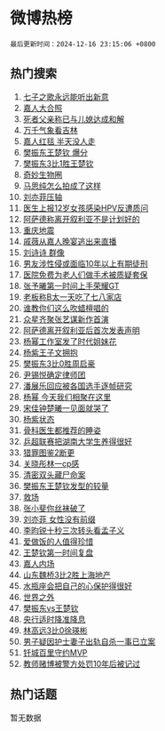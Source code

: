 # 微博热榜

`最后更新时间：2024-12-16 23:15:06 +0800`

## 热门搜索

1. [七子之歌永远能听出新意](https://m.weibo.cn/search?containerid=100103type%3D1%26t%3D10%26q%3D%23%E4%B8%83%E5%AD%90%E4%B9%8B%E6%AD%8C%E6%B0%B8%E8%BF%9C%E8%83%BD%E5%90%AC%E5%87%BA%E6%96%B0%E6%84%8F%23&stream_entry_id=51&isnewpage=1&extparam=seat%3D1%26q%3D%2523%25E4%25B8%2583%25E5%25AD%2590%25E4%25B9%258B%25E6%25AD%258C%25E6%25B0%25B8%25E8%25BF%259C%25E8%2583%25BD%25E5%2590%25AC%25E5%2587%25BA%25E6%2596%25B0%25E6%2584%258F%2523%26dgr%3D0%26stream_entry_id%3D51%26c_type%3D51%26filter_type%3Drealtimehot%26cate%3D10103%26pos%3D0%26display_time%3D1734362105%26pre_seqid%3D17343621050770178910129)
1. [嘉人大合照](https://m.weibo.cn/search?containerid=100103type%3D1%26t%3D10%26q%3D%E5%98%89%E4%BA%BA%E5%A4%A7%E5%90%88%E7%85%A7&stream_entry_id=31&isnewpage=1&extparam=seat%3D1%26stream_entry_id%3D31%26lcate%3D5001%26c_type%3D31%26q%3D%25E5%2598%2589%25E4%25BA%25BA%25E5%25A4%25A7%25E5%2590%2588%25E7%2585%25A7%26dgr%3D0%26realpos%3D1%26band_rank%3D1%26flag%3D1%26filter_type%3Drealtimehot%26cate%3D5001%26pos%3D0%26display_time%3D1734362105%26pre_seqid%3D17343621050770178910129)
1. [死者父亲称已与儿媳达成和解](https://m.weibo.cn/search?containerid=100103type%3D1%26t%3D10%26q%3D%23%E6%AD%BB%E8%80%85%E7%88%B6%E4%BA%B2%E7%A7%B0%E5%B7%B2%E4%B8%8E%E5%84%BF%E5%AA%B3%E8%BE%BE%E6%88%90%E5%92%8C%E8%A7%A3%23&stream_entry_id=31&isnewpage=1&extparam=seat%3D1%26stream_entry_id%3D31%26lcate%3D5001%26c_type%3D31%26q%3D%2523%25E6%25AD%25BB%25E8%2580%2585%25E7%2588%25B6%25E4%25BA%25B2%25E7%25A7%25B0%25E5%25B7%25B2%25E4%25B8%258E%25E5%2584%25BF%25E5%25AA%25B3%25E8%25BE%25BE%25E6%2588%2590%25E5%2592%258C%25E8%25A7%25A3%2523%26dgr%3D0%26realpos%3D2%26band_rank%3D2%26flag%3D2%26filter_type%3Drealtimehot%26cate%3D5001%26pos%3D1%26display_time%3D1734362105%26pre_seqid%3D17343621050770178910129)
1. [万千气象看吉林](https://m.weibo.cn/search?containerid=100103type%3D1%26t%3D10%26q%3D%23%E4%B8%87%E5%8D%83%E6%B0%94%E8%B1%A1%E7%9C%8B%E5%90%89%E6%9E%97%23&stream_entry_id=31&isnewpage=1&extparam=seat%3D1%26stream_entry_id%3D31%26lcate%3D5001%26c_type%3D31%26q%3D%2523%25E4%25B8%2587%25E5%258D%2583%25E6%25B0%2594%25E8%25B1%25A1%25E7%259C%258B%25E5%2590%2589%25E6%259E%2597%2523%26dgr%3D0%26realpos%3D3%26band_rank%3D3%26flag%3D0%26filter_type%3Drealtimehot%26cate%3D5001%26pos%3D2%26display_time%3D1734362105%26pre_seqid%3D17343621050770178910129)
1. [嘉人红毯 半天没人走](https://m.weibo.cn/search?containerid=100103type%3D1%26t%3D10%26q%3D%E5%98%89%E4%BA%BA%E7%BA%A2%E6%AF%AF+%E5%8D%8A%E5%A4%A9%E6%B2%A1%E4%BA%BA%E8%B5%B0&stream_entry_id=31&isnewpage=1&extparam=seat%3D1%26stream_entry_id%3D31%26lcate%3D5001%26c_type%3D31%26q%3D%25E5%2598%2589%25E4%25BA%25BA%25E7%25BA%25A2%25E6%25AF%25AF%2520%25E5%258D%258A%25E5%25A4%25A9%25E6%25B2%25A1%25E4%25BA%25BA%25E8%25B5%25B0%26dgr%3D0%26realpos%3D4%26band_rank%3D4%26flag%3D2%26filter_type%3Drealtimehot%26cate%3D5001%26pos%3D3%26display_time%3D1734362105%26pre_seqid%3D17343621050770178910129)
1. [樊振东王楚钦 爆分](https://m.weibo.cn/search?containerid=100103type%3D1%26t%3D10%26q%3D%E6%A8%8A%E6%8C%AF%E4%B8%9C%E7%8E%8B%E6%A5%9A%E9%92%A6+%E7%88%86%E5%88%86&stream_entry_id=31&isnewpage=1&extparam=seat%3D1%26stream_entry_id%3D31%26lcate%3D5001%26c_type%3D31%26q%3D%25E6%25A8%258A%25E6%258C%25AF%25E4%25B8%259C%25E7%258E%258B%25E6%25A5%259A%25E9%2592%25A6%2520%25E7%2588%2586%25E5%2588%2586%26dgr%3D0%26realpos%3D5%26band_rank%3D5%26flag%3D0%26filter_type%3Drealtimehot%26cate%3D5001%26pos%3D4%26display_time%3D1734362105%26pre_seqid%3D17343621050770178910129)
1. [樊振东3比1胜王楚钦](https://m.weibo.cn/search?containerid=100103type%3D1%26t%3D10%26q%3D%23%E6%A8%8A%E6%8C%AF%E4%B8%9C3%E6%AF%941%E8%83%9C%E7%8E%8B%E6%A5%9A%E9%92%A6%23&stream_entry_id=31&isnewpage=1&extparam=seat%3D1%26stream_entry_id%3D31%26lcate%3D5001%26c_type%3D31%26q%3D%2523%25E6%25A8%258A%25E6%258C%25AF%25E4%25B8%259C3%25E6%25AF%25941%25E8%2583%259C%25E7%258E%258B%25E6%25A5%259A%25E9%2592%25A6%2523%26dgr%3D0%26realpos%3D6%26band_rank%3D6%26flag%3D0%26filter_type%3Drealtimehot%26cate%3D5001%26pos%3D5%26display_time%3D1734362105%26pre_seqid%3D17343621050770178910129)
1. [奇妙生物圈](https://m.weibo.cn/search?containerid=100103type%3D1%26t%3D10%26q%3D%23%E5%A5%87%E5%A6%99%E7%94%9F%E7%89%A9%E5%9C%88%23&stream_entry_id=31&isnewpage=1&extparam=seat%3D1%26stream_entry_id%3D31%26lcate%3D5001%26is_ad_pos%3D1%26q%3D%2523%25E5%25A5%2587%25E5%25A6%2599%25E7%2594%259F%25E7%2589%25A9%25E5%259C%2588%2523%26dgr%3D0%26c_type%3D31%26band_rank%3D7%26filter_type%3Drealtimehot%26adid%3D268602%26cate%3D5001%26pos%3D6%26display_time%3D1734362105%26pre_seqid%3D17343621050770178910129)
1. [马思纯怎么拍成了这样](https://m.weibo.cn/search?containerid=100103type%3D1%26t%3D10%26q%3D%E9%A9%AC%E6%80%9D%E7%BA%AF%E6%80%8E%E4%B9%88%E6%8B%8D%E6%88%90%E4%BA%86%E8%BF%99%E6%A0%B7&stream_entry_id=31&isnewpage=1&extparam=seat%3D1%26stream_entry_id%3D31%26lcate%3D5001%26c_type%3D31%26q%3D%25E9%25A9%25AC%25E6%2580%259D%25E7%25BA%25AF%25E6%2580%258E%25E4%25B9%2588%25E6%258B%258D%25E6%2588%2590%25E4%25BA%2586%25E8%25BF%2599%25E6%25A0%25B7%26dgr%3D0%26realpos%3D7%26band_rank%3D7%26flag%3D2%26filter_type%3Drealtimehot%26cate%3D5001%26pos%3D7%26display_time%3D1734362105%26pre_seqid%3D17343621050770178910129)
1. [刘亦菲压轴](https://m.weibo.cn/search?containerid=100103type%3D1%26t%3D10%26q%3D%E5%88%98%E4%BA%A6%E8%8F%B2%E5%8E%8B%E8%BD%B4&stream_entry_id=31&isnewpage=1&extparam=seat%3D1%26stream_entry_id%3D31%26lcate%3D5001%26c_type%3D31%26q%3D%25E5%2588%2598%25E4%25BA%25A6%25E8%258F%25B2%25E5%258E%258B%25E8%25BD%25B4%26dgr%3D0%26realpos%3D8%26band_rank%3D8%26flag%3D2%26filter_type%3Drealtimehot%26cate%3D5001%26pos%3D8%26display_time%3D1734362105%26pre_seqid%3D17343621050770178910129)
1. [医生上报12岁女孩感染HPV反遭质问](https://m.weibo.cn/search?containerid=100103type%3D1%26t%3D10%26q%3D%23%E5%8C%BB%E7%94%9F%E4%B8%8A%E6%8A%A512%E5%B2%81%E5%A5%B3%E5%AD%A9%E6%84%9F%E6%9F%93HPV%E5%8F%8D%E9%81%AD%E8%B4%A8%E9%97%AE%23&stream_entry_id=31&isnewpage=1&extparam=seat%3D1%26stream_entry_id%3D31%26lcate%3D5001%26c_type%3D31%26q%3D%2523%25E5%258C%25BB%25E7%2594%259F%25E4%25B8%258A%25E6%258A%25A512%25E5%25B2%2581%25E5%25A5%25B3%25E5%25AD%25A9%25E6%2584%259F%25E6%259F%2593HPV%25E5%258F%258D%25E9%2581%25AD%25E8%25B4%25A8%25E9%2597%25AE%2523%26dgr%3D0%26realpos%3D9%26band_rank%3D9%26flag%3D1%26filter_type%3Drealtimehot%26cate%3D5001%26pos%3D9%26display_time%3D1734362105%26pre_seqid%3D17343621050770178910129)
1. [阿萨德称离开叙利亚不是计划好的](https://m.weibo.cn/search?containerid=100103type%3D1%26t%3D10%26q%3D%23%E9%98%BF%E8%90%A8%E5%BE%B7%E7%A7%B0%E7%A6%BB%E5%BC%80%E5%8F%99%E5%88%A9%E4%BA%9A%E4%B8%8D%E6%98%AF%E8%AE%A1%E5%88%92%E5%A5%BD%E7%9A%84%23&stream_entry_id=31&isnewpage=1&extparam=seat%3D1%26stream_entry_id%3D31%26lcate%3D5001%26c_type%3D31%26q%3D%2523%25E9%2598%25BF%25E8%2590%25A8%25E5%25BE%25B7%25E7%25A7%25B0%25E7%25A6%25BB%25E5%25BC%2580%25E5%258F%2599%25E5%2588%25A9%25E4%25BA%259A%25E4%25B8%258D%25E6%2598%25AF%25E8%25AE%25A1%25E5%2588%2592%25E5%25A5%25BD%25E7%259A%2584%2523%26dgr%3D0%26realpos%3D10%26band_rank%3D10%26flag%3D1%26filter_type%3Drealtimehot%26cate%3D5001%26pos%3D10%26display_time%3D1734362105%26pre_seqid%3D17343621050770178910129)
1. [重庆地震](https://m.weibo.cn/search?containerid=100103type%3D1%26t%3D10%26q%3D%E9%87%8D%E5%BA%86%E5%9C%B0%E9%9C%87&stream_entry_id=31&isnewpage=1&extparam=seat%3D1%26stream_entry_id%3D31%26lcate%3D5001%26c_type%3D31%26q%3D%25E9%2587%258D%25E5%25BA%2586%25E5%259C%25B0%25E9%259C%2587%26dgr%3D0%26realpos%3D11%26band_rank%3D11%26flag%3D1%26filter_type%3Drealtimehot%26cate%3D5001%26pos%3D11%26display_time%3D1734362105%26pre_seqid%3D17343621050770178910129)
1. [戚薇从嘉人晚宴逃出来直播](https://m.weibo.cn/search?containerid=100103type%3D1%26t%3D10%26q%3D%E6%88%9A%E8%96%87%E4%BB%8E%E5%98%89%E4%BA%BA%E6%99%9A%E5%AE%B4%E9%80%83%E5%87%BA%E6%9D%A5%E7%9B%B4%E6%92%AD&stream_entry_id=31&isnewpage=1&extparam=seat%3D1%26stream_entry_id%3D31%26lcate%3D5001%26c_type%3D31%26q%3D%25E6%2588%259A%25E8%2596%2587%25E4%25BB%258E%25E5%2598%2589%25E4%25BA%25BA%25E6%2599%259A%25E5%25AE%25B4%25E9%2580%2583%25E5%2587%25BA%25E6%259D%25A5%25E7%259B%25B4%25E6%2592%25AD%26dgr%3D0%26realpos%3D12%26band_rank%3D12%26flag%3D1%26filter_type%3Drealtimehot%26cate%3D5001%26pos%3D12%26display_time%3D1734362105%26pre_seqid%3D17343621050770178910129)
1. [刘诗诗 群像](https://m.weibo.cn/search?containerid=100103type%3D1%26t%3D10%26q%3D%E5%88%98%E8%AF%97%E8%AF%97+%E7%BE%A4%E5%83%8F&stream_entry_id=31&isnewpage=1&extparam=seat%3D1%26stream_entry_id%3D31%26lcate%3D5001%26c_type%3D31%26q%3D%25E5%2588%2598%25E8%25AF%2597%25E8%25AF%2597%2520%25E7%25BE%25A4%25E5%2583%258F%26dgr%3D0%26realpos%3D13%26band_rank%3D13%26flag%3D0%26filter_type%3Drealtimehot%26cate%3D5001%26pos%3D13%26display_time%3D1734362105%26pre_seqid%3D17343621050770178910129)
1. [男友涉性侵或面临10年以上有期徒刑](https://m.weibo.cn/search?containerid=100103type%3D1%26t%3D10%26q%3D%23%E7%94%B7%E5%8F%8B%E6%B6%89%E6%80%A7%E4%BE%B5%E6%88%96%E9%9D%A2%E4%B8%B410%E5%B9%B4%E4%BB%A5%E4%B8%8A%E6%9C%89%E6%9C%9F%E5%BE%92%E5%88%91%23&stream_entry_id=31&isnewpage=1&extparam=seat%3D1%26stream_entry_id%3D31%26lcate%3D5001%26c_type%3D31%26q%3D%2523%25E7%2594%25B7%25E5%258F%258B%25E6%25B6%2589%25E6%2580%25A7%25E4%25BE%25B5%25E6%2588%2596%25E9%259D%25A2%25E4%25B8%25B410%25E5%25B9%25B4%25E4%25BB%25A5%25E4%25B8%258A%25E6%259C%2589%25E6%259C%259F%25E5%25BE%2592%25E5%2588%2591%2523%26dgr%3D0%26realpos%3D14%26band_rank%3D14%26flag%3D1%26filter_type%3Drealtimehot%26cate%3D5001%26pos%3D14%26display_time%3D1734362105%26pre_seqid%3D17343621050770178910129)
1. [医院免费为老人们做手术被质疑套保](https://m.weibo.cn/search?containerid=100103type%3D1%26t%3D10%26q%3D%23%E5%8C%BB%E9%99%A2%E5%85%8D%E8%B4%B9%E4%B8%BA%E8%80%81%E4%BA%BA%E4%BB%AC%E5%81%9A%E6%89%8B%E6%9C%AF%E8%A2%AB%E8%B4%A8%E7%96%91%E5%A5%97%E4%BF%9D%23&stream_entry_id=31&isnewpage=1&extparam=seat%3D1%26stream_entry_id%3D31%26lcate%3D5001%26c_type%3D31%26q%3D%2523%25E5%258C%25BB%25E9%2599%25A2%25E5%2585%258D%25E8%25B4%25B9%25E4%25B8%25BA%25E8%2580%2581%25E4%25BA%25BA%25E4%25BB%25AC%25E5%2581%259A%25E6%2589%258B%25E6%259C%25AF%25E8%25A2%25AB%25E8%25B4%25A8%25E7%2596%2591%25E5%25A5%2597%25E4%25BF%259D%2523%26dgr%3D0%26realpos%3D15%26band_rank%3D15%26flag%3D1%26filter_type%3Drealtimehot%26cate%3D5001%26pos%3D15%26display_time%3D1734362105%26pre_seqid%3D17343621050770178910129)
1. [张予曦第一时间上手荣耀GT](https://m.weibo.cn/search?containerid=100103type%3D1%26t%3D10%26q%3D%23%E5%BC%A0%E4%BA%88%E6%9B%A6%E7%AC%AC%E4%B8%80%E6%97%B6%E9%97%B4%E4%B8%8A%E6%89%8B%E8%8D%A3%E8%80%80GT%23&stream_entry_id=31&isnewpage=1&extparam=seat%3D1%26stream_entry_id%3D31%26lcate%3D5001%26adid%3D268268%26band_rank%3D16%26q%3D%2523%25E5%25BC%25A0%25E4%25BA%2588%25E6%259B%25A6%25E7%25AC%25AC%25E4%25B8%2580%25E6%2597%25B6%25E9%2597%25B4%25E4%25B8%258A%25E6%2589%258B%25E8%258D%25A3%25E8%2580%2580GT%2523%26dgr%3D0%26c_type%3D31%26flag%3D0%26realpos%3D16%26filter_type%3Drealtimehot%26cate%3D5001%26pos%3D16%26display_time%3D1734362105%26pre_seqid%3D17343621050770178910129)
1. [老板称B太一天吃了七八家店](https://m.weibo.cn/search?containerid=100103type%3D1%26t%3D10%26q%3D%23%E8%80%81%E6%9D%BF%E7%A7%B0B%E5%A4%AA%E4%B8%80%E5%A4%A9%E5%90%83%E4%BA%86%E4%B8%83%E5%85%AB%E5%AE%B6%E5%BA%97%23&stream_entry_id=31&isnewpage=1&extparam=seat%3D1%26stream_entry_id%3D31%26lcate%3D5001%26c_type%3D31%26q%3D%2523%25E8%2580%2581%25E6%259D%25BF%25E7%25A7%25B0B%25E5%25A4%25AA%25E4%25B8%2580%25E5%25A4%25A9%25E5%2590%2583%25E4%25BA%2586%25E4%25B8%2583%25E5%2585%25AB%25E5%25AE%25B6%25E5%25BA%2597%2523%26dgr%3D0%26realpos%3D17%26band_rank%3D17%26flag%3D2%26filter_type%3Drealtimehot%26cate%3D5001%26pos%3D17%26display_time%3D1734362105%26pre_seqid%3D17343621050770178910129)
1. [谁教你们这么吹蜡檀唱的](https://m.weibo.cn/search?containerid=100103type%3D1%26t%3D10%26q%3D%E8%B0%81%E6%95%99%E4%BD%A0%E4%BB%AC%E8%BF%99%E4%B9%88%E5%90%B9%E8%9C%A1%E6%AA%80%E5%94%B1%E7%9A%84&stream_entry_id=31&isnewpage=1&extparam=seat%3D1%26stream_entry_id%3D31%26lcate%3D5001%26c_type%3D31%26q%3D%25E8%25B0%2581%25E6%2595%2599%25E4%25BD%25A0%25E4%25BB%25AC%25E8%25BF%2599%25E4%25B9%2588%25E5%2590%25B9%25E8%259C%25A1%25E6%25AA%2580%25E5%2594%25B1%25E7%259A%2584%26dgr%3D0%26realpos%3D18%26band_rank%3D18%26flag%3D1%26filter_type%3Drealtimehot%26cate%3D5001%26pos%3D18%26display_time%3D1734362105%26pre_seqid%3D17343621050770178910129)
1. [众星齐聚张艺谋新作首演](https://m.weibo.cn/search?containerid=100103type%3D1%26t%3D10%26q%3D%23%E4%BC%97%E6%98%9F%E9%BD%90%E8%81%9A%E5%BC%A0%E8%89%BA%E8%B0%8B%E6%96%B0%E4%BD%9C%E9%A6%96%E6%BC%94%23&stream_entry_id=31&isnewpage=1&extparam=seat%3D1%26stream_entry_id%3D31%26lcate%3D5001%26adid%3D268203%26band_rank%3D19%26q%3D%2523%25E4%25BC%2597%25E6%2598%259F%25E9%25BD%2590%25E8%2581%259A%25E5%25BC%25A0%25E8%2589%25BA%25E8%25B0%258B%25E6%2596%25B0%25E4%25BD%259C%25E9%25A6%2596%25E6%25BC%2594%2523%26dgr%3D0%26c_type%3D31%26flag%3D0%26realpos%3D19%26filter_type%3Drealtimehot%26cate%3D5001%26pos%3D19%26display_time%3D1734362105%26pre_seqid%3D17343621050770178910129)
1. [阿萨德离开叙利亚后首次发表声明](https://m.weibo.cn/search?containerid=100103type%3D1%26t%3D10%26q%3D%23%E9%98%BF%E8%90%A8%E5%BE%B7%E7%A6%BB%E5%BC%80%E5%8F%99%E5%88%A9%E4%BA%9A%E5%90%8E%E9%A6%96%E6%AC%A1%E5%8F%91%E8%A1%A8%E5%A3%B0%E6%98%8E%23&stream_entry_id=31&isnewpage=1&extparam=seat%3D1%26stream_entry_id%3D31%26lcate%3D5001%26c_type%3D31%26q%3D%2523%25E9%2598%25BF%25E8%2590%25A8%25E5%25BE%25B7%25E7%25A6%25BB%25E5%25BC%2580%25E5%258F%2599%25E5%2588%25A9%25E4%25BA%259A%25E5%2590%258E%25E9%25A6%2596%25E6%25AC%25A1%25E5%258F%2591%25E8%25A1%25A8%25E5%25A3%25B0%25E6%2598%258E%2523%26dgr%3D0%26realpos%3D20%26band_rank%3D20%26flag%3D0%26filter_type%3Drealtimehot%26cate%3D5001%26pos%3D20%26display_time%3D1734362105%26pre_seqid%3D17343621050770178910129)
1. [杨幂工作室发了时代姐妹花](https://m.weibo.cn/search?containerid=100103type%3D1%26t%3D10%26q%3D%E6%9D%A8%E5%B9%82%E5%B7%A5%E4%BD%9C%E5%AE%A4%E5%8F%91%E4%BA%86%E6%97%B6%E4%BB%A3%E5%A7%90%E5%A6%B9%E8%8A%B1&stream_entry_id=31&isnewpage=1&extparam=seat%3D1%26stream_entry_id%3D31%26lcate%3D5001%26c_type%3D31%26q%3D%25E6%259D%25A8%25E5%25B9%2582%25E5%25B7%25A5%25E4%25BD%259C%25E5%25AE%25A4%25E5%258F%2591%25E4%25BA%2586%25E6%2597%25B6%25E4%25BB%25A3%25E5%25A7%2590%25E5%25A6%25B9%25E8%258A%25B1%26dgr%3D0%26realpos%3D21%26band_rank%3D21%26flag%3D1%26filter_type%3Drealtimehot%26cate%3D5001%26pos%3D21%26display_time%3D1734362105%26pre_seqid%3D17343621050770178910129)
1. [杨紫王子文拥抱](https://m.weibo.cn/search?containerid=100103type%3D1%26t%3D10%26q%3D%23%E6%9D%A8%E7%B4%AB%E7%8E%8B%E5%AD%90%E6%96%87%E6%8B%A5%E6%8A%B1%23&stream_entry_id=31&isnewpage=1&extparam=seat%3D1%26stream_entry_id%3D31%26lcate%3D5001%26c_type%3D31%26q%3D%2523%25E6%259D%25A8%25E7%25B4%25AB%25E7%258E%258B%25E5%25AD%2590%25E6%2596%2587%25E6%258B%25A5%25E6%258A%25B1%2523%26dgr%3D0%26realpos%3D22%26band_rank%3D22%26flag%3D1%26filter_type%3Drealtimehot%26cate%3D5001%26pos%3D22%26display_time%3D1734362105%26pre_seqid%3D17343621050770178910129)
1. [樊振东3比0胜周启豪](https://m.weibo.cn/search?containerid=100103type%3D1%26t%3D10%26q%3D%23%E6%A8%8A%E6%8C%AF%E4%B8%9C3%E6%AF%940%E8%83%9C%E5%91%A8%E5%90%AF%E8%B1%AA%23&stream_entry_id=31&isnewpage=1&extparam=seat%3D1%26stream_entry_id%3D31%26lcate%3D5001%26c_type%3D31%26q%3D%2523%25E6%25A8%258A%25E6%258C%25AF%25E4%25B8%259C3%25E6%25AF%25940%25E8%2583%259C%25E5%2591%25A8%25E5%2590%25AF%25E8%25B1%25AA%2523%26dgr%3D0%26realpos%3D23%26band_rank%3D23%26flag%3D0%26filter_type%3Drealtimehot%26cate%3D5001%26pos%3D23%26display_time%3D1734362105%26pre_seqid%3D17343621050770178910129)
1. [尹锡悦确定律师团](https://m.weibo.cn/search?containerid=100103type%3D1%26t%3D10%26q%3D%23%E5%B0%B9%E9%94%A1%E6%82%A6%E7%A1%AE%E5%AE%9A%E5%BE%8B%E5%B8%88%E5%9B%A2%23&stream_entry_id=31&isnewpage=1&extparam=seat%3D1%26stream_entry_id%3D31%26lcate%3D5001%26c_type%3D31%26q%3D%2523%25E5%25B0%25B9%25E9%2594%25A1%25E6%2582%25A6%25E7%25A1%25AE%25E5%25AE%259A%25E5%25BE%258B%25E5%25B8%2588%25E5%259B%25A2%2523%26dgr%3D0%26realpos%3D24%26band_rank%3D24%26flag%3D0%26filter_type%3Drealtimehot%26cate%3D5001%26pos%3D24%26display_time%3D1734362105%26pre_seqid%3D17343621050770178910129)
1. [潘展乐回应被各国选手逐帧研究](https://m.weibo.cn/search?containerid=100103type%3D1%26t%3D10%26q%3D%23%E6%BD%98%E5%B1%95%E4%B9%90%E5%9B%9E%E5%BA%94%E8%A2%AB%E5%90%84%E5%9B%BD%E9%80%89%E6%89%8B%E9%80%90%E5%B8%A7%E7%A0%94%E7%A9%B6%23&stream_entry_id=31&isnewpage=1&extparam=seat%3D1%26stream_entry_id%3D31%26lcate%3D5001%26c_type%3D31%26q%3D%2523%25E6%25BD%2598%25E5%25B1%2595%25E4%25B9%2590%25E5%259B%259E%25E5%25BA%2594%25E8%25A2%25AB%25E5%2590%2584%25E5%259B%25BD%25E9%2580%2589%25E6%2589%258B%25E9%2580%2590%25E5%25B8%25A7%25E7%25A0%2594%25E7%25A9%25B6%2523%26dgr%3D0%26realpos%3D25%26band_rank%3D25%26flag%3D1%26filter_type%3Drealtimehot%26cate%3D5001%26pos%3D25%26display_time%3D1734362105%26pre_seqid%3D17343621050770178910129)
1. [杨幂 今天我们相聚在这里](https://m.weibo.cn/search?containerid=100103type%3D1%26t%3D10%26q%3D%E6%9D%A8%E5%B9%82+%E4%BB%8A%E5%A4%A9%E6%88%91%E4%BB%AC%E7%9B%B8%E8%81%9A%E5%9C%A8%E8%BF%99%E9%87%8C&stream_entry_id=31&isnewpage=1&extparam=seat%3D1%26stream_entry_id%3D31%26lcate%3D5001%26c_type%3D31%26q%3D%25E6%259D%25A8%25E5%25B9%2582%2520%25E4%25BB%258A%25E5%25A4%25A9%25E6%2588%2591%25E4%25BB%25AC%25E7%259B%25B8%25E8%2581%259A%25E5%259C%25A8%25E8%25BF%2599%25E9%2587%258C%26dgr%3D0%26realpos%3D26%26band_rank%3D26%26flag%3D0%26filter_type%3Drealtimehot%26cate%3D5001%26pos%3D26%26display_time%3D1734362105%26pre_seqid%3D17343621050770178910129)
1. [宋佳钟楚曦一见面就哭了](https://m.weibo.cn/search?containerid=100103type%3D1%26t%3D10%26q%3D%23%E5%AE%8B%E4%BD%B3%E9%92%9F%E6%A5%9A%E6%9B%A6%E4%B8%80%E8%A7%81%E9%9D%A2%E5%B0%B1%E5%93%AD%E4%BA%86%23&stream_entry_id=31&isnewpage=1&extparam=seat%3D1%26stream_entry_id%3D31%26lcate%3D5001%26c_type%3D31%26q%3D%2523%25E5%25AE%258B%25E4%25BD%25B3%25E9%2592%259F%25E6%25A5%259A%25E6%259B%25A6%25E4%25B8%2580%25E8%25A7%2581%25E9%259D%25A2%25E5%25B0%25B1%25E5%2593%25AD%25E4%25BA%2586%2523%26dgr%3D0%26realpos%3D27%26band_rank%3D27%26flag%3D1%26filter_type%3Drealtimehot%26cate%3D5001%26pos%3D27%26display_time%3D1734362105%26pre_seqid%3D17343621050770178910129)
1. [杨紫状态](https://m.weibo.cn/search?containerid=100103type%3D1%26t%3D10%26q%3D%E6%9D%A8%E7%B4%AB%E7%8A%B6%E6%80%81&stream_entry_id=31&isnewpage=1&extparam=seat%3D1%26stream_entry_id%3D31%26lcate%3D5001%26c_type%3D31%26q%3D%25E6%259D%25A8%25E7%25B4%25AB%25E7%258A%25B6%25E6%2580%2581%26dgr%3D0%26realpos%3D28%26band_rank%3D28%26flag%3D0%26filter_type%3Drealtimehot%26cate%3D5001%26pos%3D28%26display_time%3D1734362105%26pre_seqid%3D17343621050770178910129)
1. [骨科医生都推荐的睡姿](https://m.weibo.cn/search?containerid=100103type%3D1%26t%3D10%26q%3D%23%E9%AA%A8%E7%A7%91%E5%8C%BB%E7%94%9F%E9%83%BD%E6%8E%A8%E8%8D%90%E7%9A%84%E7%9D%A1%E5%A7%BF%23&stream_entry_id=31&isnewpage=1&extparam=seat%3D1%26stream_entry_id%3D31%26lcate%3D5001%26c_type%3D31%26q%3D%2523%25E9%25AA%25A8%25E7%25A7%2591%25E5%258C%25BB%25E7%2594%259F%25E9%2583%25BD%25E6%258E%25A8%25E8%258D%2590%25E7%259A%2584%25E7%259D%25A1%25E5%25A7%25BF%2523%26dgr%3D0%26realpos%3D29%26band_rank%3D29%26flag%3D0%26filter_type%3Drealtimehot%26cate%3D5001%26pos%3D29%26display_time%3D1734362105%26pre_seqid%3D17343621050770178910129)
1. [乒超联赛把湖南大学生养得很好](https://m.weibo.cn/search?containerid=100103type%3D1%26t%3D10%26q%3D%E4%B9%92%E8%B6%85%E8%81%94%E8%B5%9B%E6%8A%8A%E6%B9%96%E5%8D%97%E5%A4%A7%E5%AD%A6%E7%94%9F%E5%85%BB%E5%BE%97%E5%BE%88%E5%A5%BD&stream_entry_id=31&isnewpage=1&extparam=seat%3D1%26stream_entry_id%3D31%26lcate%3D5001%26c_type%3D31%26q%3D%25E4%25B9%2592%25E8%25B6%2585%25E8%2581%2594%25E8%25B5%259B%25E6%258A%258A%25E6%25B9%2596%25E5%258D%2597%25E5%25A4%25A7%25E5%25AD%25A6%25E7%2594%259F%25E5%2585%25BB%25E5%25BE%2597%25E5%25BE%2588%25E5%25A5%25BD%26dgr%3D0%26realpos%3D30%26band_rank%3D30%26flag%3D1%26filter_type%3Drealtimehot%26cate%3D5001%26pos%3D30%26display_time%3D1734362105%26pre_seqid%3D17343621050770178910129)
1. [猎罪图鉴2断更](https://m.weibo.cn/search?containerid=100103type%3D1%26t%3D10%26q%3D%23%E7%8C%8E%E7%BD%AA%E5%9B%BE%E9%89%B42%E6%96%AD%E6%9B%B4%23&stream_entry_id=31&isnewpage=1&extparam=seat%3D1%26stream_entry_id%3D31%26lcate%3D5001%26c_type%3D31%26q%3D%2523%25E7%258C%258E%25E7%25BD%25AA%25E5%259B%25BE%25E9%2589%25B42%25E6%2596%25AD%25E6%259B%25B4%2523%26dgr%3D0%26realpos%3D31%26band_rank%3D31%26flag%3D0%26filter_type%3Drealtimehot%26cate%3D5001%26pos%3D31%26display_time%3D1734362105%26pre_seqid%3D17343621050770178910129)
1. [关晓彤林一cp感](https://m.weibo.cn/search?containerid=100103type%3D1%26t%3D10%26q%3D%E5%85%B3%E6%99%93%E5%BD%A4%E6%9E%97%E4%B8%80cp%E6%84%9F&stream_entry_id=31&isnewpage=1&extparam=seat%3D1%26stream_entry_id%3D31%26lcate%3D5001%26c_type%3D31%26q%3D%25E5%2585%25B3%25E6%2599%2593%25E5%25BD%25A4%25E6%259E%2597%25E4%25B8%2580cp%25E6%2584%259F%26dgr%3D0%26realpos%3D32%26band_rank%3D32%26flag%3D1%26filter_type%3Drealtimehot%26cate%3D5001%26pos%3D32%26display_time%3D1734362105%26pre_seqid%3D17343621050770178910129)
1. [清密双头藏尸命案](https://m.weibo.cn/search?containerid=100103type%3D1%26t%3D10%26q%3D%E6%B8%85%E5%AF%86%E5%8F%8C%E5%A4%B4%E8%97%8F%E5%B0%B8%E5%91%BD%E6%A1%88&stream_entry_id=31&isnewpage=1&extparam=seat%3D1%26stream_entry_id%3D31%26lcate%3D5001%26c_type%3D31%26q%3D%25E6%25B8%2585%25E5%25AF%2586%25E5%258F%258C%25E5%25A4%25B4%25E8%2597%258F%25E5%25B0%25B8%25E5%2591%25BD%25E6%25A1%2588%26dgr%3D0%26realpos%3D33%26band_rank%3D33%26flag%3D1%26filter_type%3Drealtimehot%26cate%3D5001%26pos%3D33%26display_time%3D1734362105%26pre_seqid%3D17343621050770178910129)
1. [樊振东王楚钦发型的较量](https://m.weibo.cn/search?containerid=100103type%3D1%26t%3D10%26q%3D%E6%A8%8A%E6%8C%AF%E4%B8%9C%E7%8E%8B%E6%A5%9A%E9%92%A6%E5%8F%91%E5%9E%8B%E7%9A%84%E8%BE%83%E9%87%8F&stream_entry_id=31&isnewpage=1&extparam=seat%3D1%26stream_entry_id%3D31%26lcate%3D5001%26c_type%3D31%26q%3D%25E6%25A8%258A%25E6%258C%25AF%25E4%25B8%259C%25E7%258E%258B%25E6%25A5%259A%25E9%2592%25A6%25E5%258F%2591%25E5%259E%258B%25E7%259A%2584%25E8%25BE%2583%25E9%2587%258F%26dgr%3D0%26realpos%3D34%26band_rank%3D34%26flag%3D1%26filter_type%3Drealtimehot%26cate%3D5001%26pos%3D34%26display_time%3D1734362105%26pre_seqid%3D17343621050770178910129)
1. [救场](https://m.weibo.cn/search?containerid=100103type%3D1%26t%3D10%26q%3D%E6%95%91%E5%9C%BA&stream_entry_id=31&isnewpage=1&extparam=seat%3D1%26stream_entry_id%3D31%26lcate%3D5001%26c_type%3D31%26q%3D%25E6%2595%2591%25E5%259C%25BA%26dgr%3D0%26realpos%3D35%26band_rank%3D35%26flag%3D1%26filter_type%3Drealtimehot%26cate%3D5001%26pos%3D35%26display_time%3D1734362105%26pre_seqid%3D17343621050770178910129)
1. [张小斐你丝袜破了](https://m.weibo.cn/search?containerid=100103type%3D1%26t%3D10%26q%3D%23%E5%BC%A0%E5%B0%8F%E6%96%90%E4%BD%A0%E4%B8%9D%E8%A2%9C%E7%A0%B4%E4%BA%86%23&stream_entry_id=31&isnewpage=1&extparam=seat%3D1%26stream_entry_id%3D31%26lcate%3D5001%26c_type%3D31%26q%3D%2523%25E5%25BC%25A0%25E5%25B0%258F%25E6%2596%2590%25E4%25BD%25A0%25E4%25B8%259D%25E8%25A2%259C%25E7%25A0%25B4%25E4%25BA%2586%2523%26dgr%3D0%26realpos%3D36%26band_rank%3D36%26flag%3D0%26filter_type%3Drealtimehot%26cate%3D5001%26pos%3D36%26display_time%3D1734362105%26pre_seqid%3D17343621050770178910129)
1. [刘亦菲 女性没有前缀](https://m.weibo.cn/search?containerid=100103type%3D1%26t%3D10%26q%3D%E5%88%98%E4%BA%A6%E8%8F%B2+%E5%A5%B3%E6%80%A7%E6%B2%A1%E6%9C%89%E5%89%8D%E7%BC%80&stream_entry_id=31&isnewpage=1&extparam=seat%3D1%26stream_entry_id%3D31%26lcate%3D5001%26c_type%3D31%26q%3D%25E5%2588%2598%25E4%25BA%25A6%25E8%258F%25B2%2520%25E5%25A5%25B3%25E6%2580%25A7%25E6%25B2%25A1%25E6%259C%2589%25E5%2589%258D%25E7%25BC%2580%26dgr%3D0%26realpos%3D37%26band_rank%3D37%26flag%3D0%26filter_type%3Drealtimehot%26cate%3D5001%26pos%3D37%26display_time%3D1734362105%26pre_seqid%3D17343621050770178910129)
1. [李昀锐十秒三次转头看孟子义](https://m.weibo.cn/search?containerid=100103type%3D1%26t%3D10%26q%3D%23%E6%9D%8E%E6%98%80%E9%94%90%E5%8D%81%E7%A7%92%E4%B8%89%E6%AC%A1%E8%BD%AC%E5%A4%B4%E7%9C%8B%E5%AD%9F%E5%AD%90%E4%B9%89%23&stream_entry_id=31&isnewpage=1&extparam=seat%3D1%26stream_entry_id%3D31%26lcate%3D5001%26c_type%3D31%26q%3D%2523%25E6%259D%258E%25E6%2598%2580%25E9%2594%2590%25E5%258D%2581%25E7%25A7%2592%25E4%25B8%2589%25E6%25AC%25A1%25E8%25BD%25AC%25E5%25A4%25B4%25E7%259C%258B%25E5%25AD%259F%25E5%25AD%2590%25E4%25B9%2589%2523%26dgr%3D0%26realpos%3D38%26band_rank%3D38%26flag%3D0%26filter_type%3Drealtimehot%26cate%3D5001%26pos%3D38%26display_time%3D1734362105%26pre_seqid%3D17343621050770178910129)
1. [爱做饭的人值得珍惜](https://m.weibo.cn/search?containerid=100103type%3D1%26t%3D10%26q%3D%23%E7%88%B1%E5%81%9A%E9%A5%AD%E7%9A%84%E4%BA%BA%E5%80%BC%E5%BE%97%E7%8F%8D%E6%83%9C%23&stream_entry_id=31&isnewpage=1&extparam=seat%3D1%26stream_entry_id%3D31%26lcate%3D5001%26c_type%3D31%26q%3D%2523%25E7%2588%25B1%25E5%2581%259A%25E9%25A5%25AD%25E7%259A%2584%25E4%25BA%25BA%25E5%2580%25BC%25E5%25BE%2597%25E7%258F%258D%25E6%2583%259C%2523%26dgr%3D0%26realpos%3D39%26band_rank%3D39%26flag%3D1%26filter_type%3Drealtimehot%26cate%3D5001%26pos%3D39%26display_time%3D1734362105%26pre_seqid%3D17343621050770178910129)
1. [王楚钦第一时间复盘](https://m.weibo.cn/search?containerid=100103type%3D1%26t%3D10%26q%3D%E7%8E%8B%E6%A5%9A%E9%92%A6%E7%AC%AC%E4%B8%80%E6%97%B6%E9%97%B4%E5%A4%8D%E7%9B%98&stream_entry_id=31&isnewpage=1&extparam=seat%3D1%26stream_entry_id%3D31%26lcate%3D5001%26c_type%3D31%26q%3D%25E7%258E%258B%25E6%25A5%259A%25E9%2592%25A6%25E7%25AC%25AC%25E4%25B8%2580%25E6%2597%25B6%25E9%2597%25B4%25E5%25A4%258D%25E7%259B%2598%26dgr%3D0%26realpos%3D40%26band_rank%3D40%26flag%3D0%26filter_type%3Drealtimehot%26cate%3D5001%26pos%3D40%26display_time%3D1734362105%26pre_seqid%3D17343621050770178910129)
1. [嘉人内场](https://m.weibo.cn/search?containerid=100103type%3D1%26t%3D10%26q%3D%E5%98%89%E4%BA%BA%E5%86%85%E5%9C%BA&stream_entry_id=31&isnewpage=1&extparam=seat%3D1%26stream_entry_id%3D31%26lcate%3D5001%26c_type%3D31%26q%3D%25E5%2598%2589%25E4%25BA%25BA%25E5%2586%2585%25E5%259C%25BA%26dgr%3D0%26realpos%3D41%26band_rank%3D41%26flag%3D0%26filter_type%3Drealtimehot%26cate%3D5001%26pos%3D41%26display_time%3D1734362105%26pre_seqid%3D17343621050770178910129)
1. [山东魏桥3比2胜上海地产](https://m.weibo.cn/search?containerid=100103type%3D1%26t%3D10%26q%3D%23%E5%B1%B1%E4%B8%9C%E9%AD%8F%E6%A1%A53%E6%AF%942%E8%83%9C%E4%B8%8A%E6%B5%B7%E5%9C%B0%E4%BA%A7%23&stream_entry_id=31&isnewpage=1&extparam=seat%3D1%26stream_entry_id%3D31%26lcate%3D5001%26c_type%3D31%26q%3D%2523%25E5%25B1%25B1%25E4%25B8%259C%25E9%25AD%258F%25E6%25A1%25A53%25E6%25AF%25942%25E8%2583%259C%25E4%25B8%258A%25E6%25B5%25B7%25E5%259C%25B0%25E4%25BA%25A7%2523%26dgr%3D0%26realpos%3D42%26band_rank%3D42%26flag%3D1%26filter_type%3Drealtimehot%26cate%3D5001%26pos%3D42%26display_time%3D1734362105%26pre_seqid%3D17343621050770178910129)
1. [水瓶座会把自己的心保护得很好](https://m.weibo.cn/search?containerid=100103type%3D1%26t%3D10%26q%3D%23%E6%B0%B4%E7%93%B6%E5%BA%A7%E4%BC%9A%E6%8A%8A%E8%87%AA%E5%B7%B1%E7%9A%84%E5%BF%83%E4%BF%9D%E6%8A%A4%E5%BE%97%E5%BE%88%E5%A5%BD%23&stream_entry_id=31&isnewpage=1&extparam=seat%3D1%26stream_entry_id%3D31%26lcate%3D5001%26c_type%3D31%26q%3D%2523%25E6%25B0%25B4%25E7%2593%25B6%25E5%25BA%25A7%25E4%25BC%259A%25E6%258A%258A%25E8%2587%25AA%25E5%25B7%25B1%25E7%259A%2584%25E5%25BF%2583%25E4%25BF%259D%25E6%258A%25A4%25E5%25BE%2597%25E5%25BE%2588%25E5%25A5%25BD%2523%26dgr%3D0%26realpos%3D43%26band_rank%3D43%26flag%3D1%26filter_type%3Drealtimehot%26cate%3D5001%26pos%3D43%26display_time%3D1734362105%26pre_seqid%3D17343621050770178910129)
1. [世界之外](https://m.weibo.cn/search?containerid=100103type%3D1%26t%3D10%26q%3D%E4%B8%96%E7%95%8C%E4%B9%8B%E5%A4%96&stream_entry_id=31&isnewpage=1&extparam=seat%3D1%26stream_entry_id%3D31%26lcate%3D5001%26c_type%3D31%26q%3D%25E4%25B8%2596%25E7%2595%258C%25E4%25B9%258B%25E5%25A4%2596%26dgr%3D0%26realpos%3D44%26band_rank%3D44%26flag%3D1%26filter_type%3Drealtimehot%26cate%3D5001%26pos%3D44%26display_time%3D1734362105%26pre_seqid%3D17343621050770178910129)
1. [樊振东vs王楚钦](https://m.weibo.cn/search?containerid=100103type%3D1%26t%3D10%26q%3D%23%E6%A8%8A%E6%8C%AF%E4%B8%9Cvs%E7%8E%8B%E6%A5%9A%E9%92%A6%23&stream_entry_id=31&isnewpage=1&extparam=seat%3D1%26stream_entry_id%3D31%26lcate%3D5001%26c_type%3D31%26q%3D%2523%25E6%25A8%258A%25E6%258C%25AF%25E4%25B8%259Cvs%25E7%258E%258B%25E6%25A5%259A%25E9%2592%25A6%2523%26dgr%3D0%26realpos%3D45%26band_rank%3D45%26flag%3D0%26filter_type%3Drealtimehot%26cate%3D5001%26pos%3D45%26display_time%3D1734362105%26pre_seqid%3D17343621050770178910129)
1. [央行适时降准降息](https://m.weibo.cn/search?containerid=100103type%3D1%26t%3D10%26q%3D%23%E5%A4%AE%E8%A1%8C%E9%80%82%E6%97%B6%E9%99%8D%E5%87%86%E9%99%8D%E6%81%AF%23&stream_entry_id=31&isnewpage=1&extparam=seat%3D1%26stream_entry_id%3D31%26lcate%3D5001%26c_type%3D31%26q%3D%2523%25E5%25A4%25AE%25E8%25A1%258C%25E9%2580%2582%25E6%2597%25B6%25E9%2599%258D%25E5%2587%2586%25E9%2599%258D%25E6%2581%25AF%2523%26dgr%3D0%26realpos%3D46%26band_rank%3D46%26flag%3D1%26filter_type%3Drealtimehot%26cate%3D5001%26pos%3D46%26display_time%3D1734362105%26pre_seqid%3D17343621050770178910129)
1. [林高远3比0徐瑛彬](https://m.weibo.cn/search?containerid=100103type%3D1%26t%3D10%26q%3D%23%E6%9E%97%E9%AB%98%E8%BF%9C3%E6%AF%940%E5%BE%90%E7%91%9B%E5%BD%AC%23&stream_entry_id=31&isnewpage=1&extparam=seat%3D1%26stream_entry_id%3D31%26lcate%3D5001%26c_type%3D31%26q%3D%2523%25E6%259E%2597%25E9%25AB%2598%25E8%25BF%259C3%25E6%25AF%25940%25E5%25BE%2590%25E7%2591%259B%25E5%25BD%25AC%2523%26dgr%3D0%26realpos%3D47%26band_rank%3D47%26flag%3D1%26filter_type%3Drealtimehot%26cate%3D5001%26pos%3D47%26display_time%3D1734362105%26pre_seqid%3D17343621050770178910129)
1. [男子疑因护士妻子出轨自杀一事已立案](https://m.weibo.cn/search?containerid=100103type%3D1%26t%3D10%26q%3D%23%E7%94%B7%E5%AD%90%E7%96%91%E5%9B%A0%E6%8A%A4%E5%A3%AB%E5%A6%BB%E5%AD%90%E5%87%BA%E8%BD%A8%E8%87%AA%E6%9D%80%E4%B8%80%E4%BA%8B%E5%B7%B2%E7%AB%8B%E6%A1%88%23&stream_entry_id=31&isnewpage=1&extparam=seat%3D1%26stream_entry_id%3D31%26lcate%3D5001%26c_type%3D31%26q%3D%2523%25E7%2594%25B7%25E5%25AD%2590%25E7%2596%2591%25E5%259B%25A0%25E6%258A%25A4%25E5%25A3%25AB%25E5%25A6%25BB%25E5%25AD%2590%25E5%2587%25BA%25E8%25BD%25A8%25E8%2587%25AA%25E6%259D%2580%25E4%25B8%2580%25E4%25BA%258B%25E5%25B7%25B2%25E7%25AB%258B%25E6%25A1%2588%2523%26dgr%3D0%26realpos%3D48%26band_rank%3D48%26flag%3D0%26filter_type%3Drealtimehot%26cate%3D5001%26pos%3D48%26display_time%3D1734362105%26pre_seqid%3D17343621050770178910129)
1. [钎城百里守约MVP](https://m.weibo.cn/search?containerid=100103type%3D1%26t%3D10%26q%3D%23%E9%92%8E%E5%9F%8E%E7%99%BE%E9%87%8C%E5%AE%88%E7%BA%A6MVP%23&stream_entry_id=31&isnewpage=1&extparam=seat%3D1%26stream_entry_id%3D31%26lcate%3D5001%26c_type%3D31%26q%3D%2523%25E9%2592%258E%25E5%259F%258E%25E7%2599%25BE%25E9%2587%258C%25E5%25AE%2588%25E7%25BA%25A6MVP%2523%26dgr%3D0%26realpos%3D49%26band_rank%3D49%26flag%3D1%26filter_type%3Drealtimehot%26cate%3D5001%26pos%3D49%26display_time%3D1734362105%26pre_seqid%3D17343621050770178910129)
1. [教师赌博被警方处罚10年后被记过](https://m.weibo.cn/search?containerid=100103type%3D1%26t%3D10%26q%3D%23%E6%95%99%E5%B8%88%E8%B5%8C%E5%8D%9A%E8%A2%AB%E8%AD%A6%E6%96%B9%E5%A4%84%E7%BD%9A10%E5%B9%B4%E5%90%8E%E8%A2%AB%E8%AE%B0%E8%BF%87%23&stream_entry_id=31&isnewpage=1&extparam=seat%3D1%26stream_entry_id%3D31%26lcate%3D5001%26c_type%3D31%26q%3D%2523%25E6%2595%2599%25E5%25B8%2588%25E8%25B5%258C%25E5%258D%259A%25E8%25A2%25AB%25E8%25AD%25A6%25E6%2596%25B9%25E5%25A4%2584%25E7%25BD%259A10%25E5%25B9%25B4%25E5%2590%258E%25E8%25A2%25AB%25E8%25AE%25B0%25E8%25BF%2587%2523%26dgr%3D0%26realpos%3D50%26band_rank%3D50%26flag%3D1%26filter_type%3Drealtimehot%26cate%3D5001%26pos%3D50%26display_time%3D1734362105%26pre_seqid%3D17343621050770178910129)

## 热门话题

暂无数据
